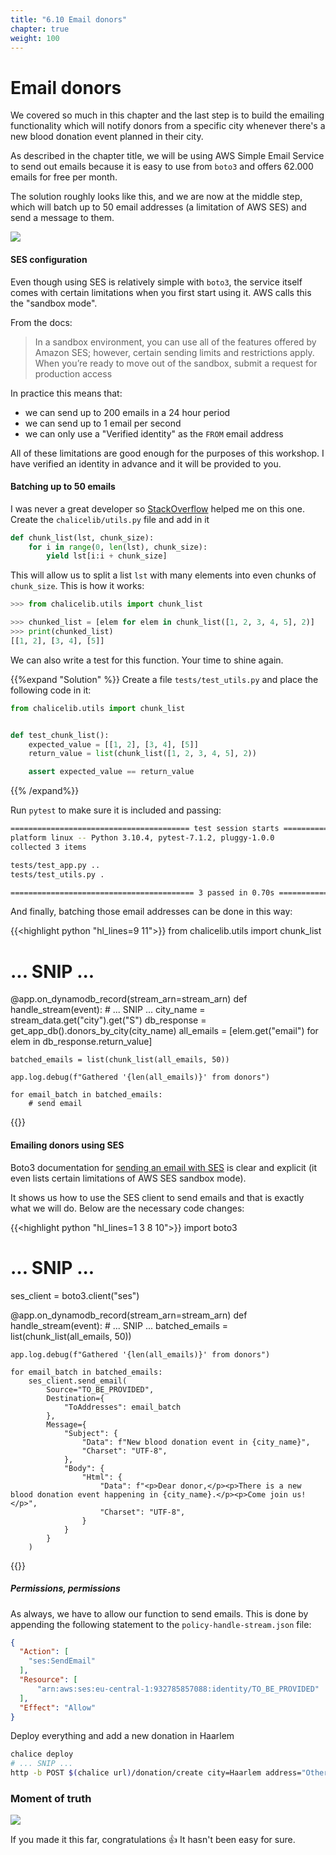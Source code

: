 ```yaml
---
title: "6.10 Email donors"
chapter: true
weight: 100
---
```


# Email donors

We covered so much in this chapter and the last step is to build the emailing functionality which will notify donors 
from a specific city whenever there's a new blood donation event planned in their city.

As described in the chapter title, we will be using AWS Simple Email Service to send out emails because it is easy to use
from `boto3` and offers 62.000 emails for free per month.

The solution roughly looks like this, and we are now at the middle step, which will batch up to 50 email addresses
(a limitation of AWS SES) and send a message to them.

![](/images/email_donors_streams.png)

#### SES configuration

Even though using SES is relatively simple with `boto3`, the service itself comes with certain limitations when you first
start using it. AWS calls this the "sandbox mode".

From the docs:

> In a sandbox environment, you can use all of the features offered by Amazon SES; however, certain sending limits 
> and restrictions apply. When you’re ready to move out of the sandbox, submit a request for production access

In practice this means that:
- we can send up to 200 emails in a 24 hour period
- we can send up to 1 email per second
- we can only use a "Verified identity" as the `FROM` email address

All of these limitations are good enough for the purposes of this workshop. I have verified an identity in advance and 
it will be provided to you.

#### Batching up to 50 emails

I was never a great developer so [StackOverflow](https://stackoverflow.com/a/312464) helped me on this one. 
Create the `chalicelib/utils.py` file and add in it

```python
def chunk_list(lst, chunk_size):
    for i in range(0, len(lst), chunk_size):
        yield lst[i:i + chunk_size]
```

This will allow us to split a list `lst` with many elements into even chunks of `chunk_size`. This is how it works:

```python
>>> from chalicelib.utils import chunk_list

>>> chunked_list = [elem for elem in chunk_list([1, 2, 3, 4, 5], 2)]
>>> print(chunked_list)
[[1, 2], [3, 4], [5]]
```

We can also write a test for this function. Your time to shine again.

{{%expand "Solution" %}}
Create a file `tests/test_utils.py` and place the following code in it:

```python
from chalicelib.utils import chunk_list


def test_chunk_list():
    expected_value = [[1, 2], [3, 4], [5]]
    return_value = list(chunk_list([1, 2, 3, 4, 5], 2))

    assert expected_value == return_value
```
{{% /expand%}}

Run `pytest` to make sure it is included and passing:

```bash
======================================== test session starts =========================================
platform linux -- Python 3.10.4, pytest-7.1.2, pluggy-1.0.0
collected 3 items                                                       

tests/test_app.py ..                                                                            
tests/test_utils.py .

========================================= 3 passed in 0.70s ==========================================
```

And finally, batching those email addresses can be done in this way:

{{<highlight python "hl_lines=9 11">}}
from chalicelib.utils import chunk_list
# ... SNIP ...

@app.on_dynamodb_record(stream_arn=stream_arn)
def handle_stream(event):
    # ... SNIP ...
    city_name = stream_data.get("city").get("S")
    db_response = get_app_db().donors_by_city(city_name)
    all_emails = [elem.get("email") for elem in db_response.return_value]
    
    batched_emails = list(chunk_list(all_emails, 50))
    
    app.log.debug(f"Gathered '{len(all_emails)}' from donors")
    
    for email_batch in batched_emails:
        # send email
{{</highlight>}}

#### Emailing donors using SES

Boto3 documentation for [sending an email with SES](https://boto3.amazonaws.com/v1/documentation/api/latest/reference/services/ses.html#SES.Client.send_email)
is clear and explicit (it even lists certain limitations of AWS SES sandbox mode).

It shows us how to use the SES client to send emails and that is exactly what we will do. Below are the necessary code 
changes:

{{<highlight python "hl_lines=1 3 8 10">}}
import boto3
# ... SNIP ...
ses_client = boto3.client("ses")

@app.on_dynamodb_record(stream_arn=stream_arn)
def handle_stream(event):
    # ... SNIP ...
    batched_emails = list(chunk_list(all_emails, 50))
    
    app.log.debug(f"Gathered '{len(all_emails)}' from donors")
    
    for email_batch in batched_emails:
        ses_client.send_email(
            Source="TO_BE_PROVIDED",
            Destination={
                "ToAddresses": email_batch
            },
            Message={
                "Subject": {
                    "Data": f"New blood donation event in {city_name}",
                    "Charset": "UTF-8",
                },
                "Body": {
                    "Html": {
                        "Data": f"<p>Dear donor,</p><p>There is a new blood donation event happening in {city_name}.</p><p>Come join us!</p>",
                        "Charset": "UTF-8",
                    }
                }
            }
        )
{{</highlight>}}

##### Permissions, permissions

As always, we have to allow our function to send emails. This is done by appending the following statement to the
`policy-handle-stream.json` file:

```json
{
  "Action": [
    "ses:SendEmail"
  ],
  "Resource": [
      "arn:aws:ses:eu-central-1:932785857088:identity/TO_BE_PROVIDED"
  ],
  "Effect": "Allow"
}
```

Deploy everything and add a new donation in Haarlem

```bash
chalice deploy
# ... SNIP ...
http -b POST $(chalice url)/donation/create city=Haarlem address="Other street" datetime="2022-04-06T12:00:00"
```

### Moment of truth

![](/images/email_received.png)

If you made it this far, congratulations :thumbsup: It hasn't been easy for sure.

